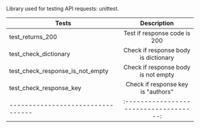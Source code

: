 Library used for testing API requests: unittest.

| Tests                            | Description                          |
| ---------------------------------|:------------------------------------:|
| test_returns_200                 | Test if response code is 200         |
| test_check_dictionary            | Check if response body is dictionary |
| test_check_response_is_not_empty | Check if response body is not empty  |
| test_check_response_key          | Check if response key is "authors"   |
| ---------------------------------|:------------------------------------:|

